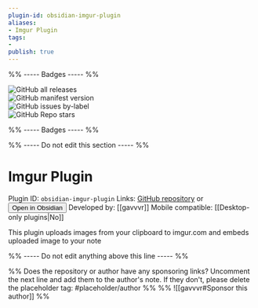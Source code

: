 ```yaml
---
plugin-id: obsidian-imgur-plugin
aliases:
- Imgur Plugin
tags: 
- 
publish: true
---
```


%% ----- Badges ----- %%

![GitHub all releases](https://img.shields.io/github/downloads/gavvvr/obsidian-imgur-plugin/total?color=573E7A&logo=github&style=for-the-badge)   
![GitHub manifest version](https://img.shields.io/github/manifest-json/v/gavvvr/obsidian-imgur-plugin?color=573E7A&logo=github&style=for-the-badge)   
![GitHub issues by-label](https://img.shields.io/github/issues/gavvvr/obsidian-imgur-plugin/help%20wanted?color=573E7A&logo=github&style=for-the-badge)   
![GitHub Repo stars](https://img.shields.io/github/stars/gavvvr/obsidian-imgur-plugin?color=573E7A&logo=github&style=for-the-badge)

%% ----- Badges ----- %%

%% ----- Do not edit this section ----- %%

# Imgur Plugin

Plugin ID: `obsidian-imgur-plugin`
Links: [GitHub repository](https://github.com/gavvvr/obsidian-imgur-plugin) or [<button id=HH>Open in Obsidian</button>](obsidian://goto-plugin?id=obsidian-imgur-plugin)
Developed by: [[gavvvr]]
Mobile compatible: [[Desktop-only plugins|No]]

This plugin uploads images from your clipboard to imgur.com and embeds uploaded image to your note

%% ----- Do not edit anything above this line ----- %% 

%% Does the repository or author have any sponsoring links? Uncomment the next line and add them to the author's note. If they don't, please delete the placeholder tag: #placeholder/author %%
%% ![[gavvvr#Sponsor this author]] %%
